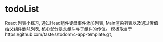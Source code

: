 # todoList
React
列表小练习,
通过Head组件键盘事件添加列表,
Main渲染列表以及通过传值给父组件删除列表,
核心部分是父组件与子组件的传值。
模板取自于https://github.com/tastejs/todomvc-app-template.git,

 
